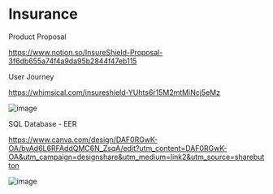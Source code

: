 # Insurance

Product Proposal

https://www.notion.so/InsureShield-Proposal-3f6db655a74f4a9da95b2844f47eb115

User Journey

https://whimsical.com/insureshield-YUhts6r15M2mtMiNcj5eMz

![image](https://github.com/sanidhyamathurgit/Insurance/assets/150967825/f7bf8ac9-3c2e-41cf-badc-ef0c3eba7df6)


SQL Database - EER

https://www.canva.com/design/DAF0RGwK-OA/bvAd6L6RFAddQMC6N_ZsqA/edit?utm_content=DAF0RGwK-OA&utm_campaign=designshare&utm_medium=link2&utm_source=sharebutton

![image](https://github.com/sanidhyamathurgit/Insurance/assets/150967825/a741ce9f-d94a-42c7-8146-b8e8a03c4ebb)
